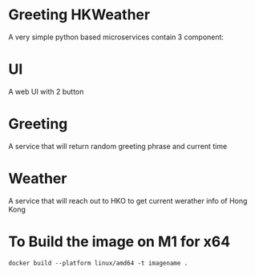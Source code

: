 # Greeting HKWeather

A very simple python based microservices contain 3 component:

# UI
A web UI with 2 button

# Greeting
A service that will return random greeting phrase and current time

# Weather
A service that will reach out to HKO to get current werather info of Hong Kong

# To Build the image on M1 for x64
```
docker build --platform linux/amd64 -t imagename .
```
